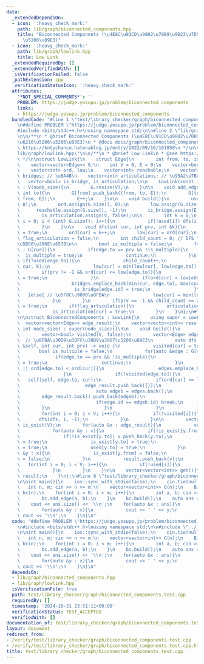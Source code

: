 ```yaml
---
data:
  _extendedDependsOn:
  - icon: ':heavy_check_mark:'
    path: lib/graph/biconnected_components.hpp
    title: "Biconnected Components (\u4E8C\u91CD\u9802\u70B9\u9023\u7D50\u6210\u5206\
      \u5206\u89E3)"
  - icon: ':heavy_check_mark:'
    path: lib/graph/lowlink.hpp
    title: Low Link
  _extendedRequiredBy: []
  _extendedVerifiedWith: []
  _isVerificationFailed: false
  _pathExtension: cpp
  _verificationStatusIcon: ':heavy_check_mark:'
  attributes:
    '*NOT_SPECIAL_COMMENTS*': ''
    PROBLEM: https://judge.yosupo.jp/problem/biconnected_components
    links:
    - https://judge.yosupo.jp/problem/biconnected_components
  bundledCode: "#line 1 \"test/library_checker/graph/biconnected_components.test.cpp\"\
    \n#define PROBLEM \"https://judge.yosupo.jp/problem/biconnected_components\"\n\
    #include <bits/stdc++.h>\nusing namespace std;\n\n#line 2 \"lib/graph/biconnected_components.hpp\"\
    \n\n/**\n * @brief Biconnected Components (\u4E8C\u91CD\u9802\u70B9\u9023\u7D50\
    \u6210\u5206\u5206\u89E3)\n * @docs docs/graph/biconnected_components.md\n * @see\
    \ https://kntychance.hatenablog.jp/entry/2022/09/16/161858\n */\n\n#line 2 \"\
    lib/graph/lowlink.hpp\"\n\n/**\n * @brief Low Link\n * @see https://kntychance.hatenablog.jp/entry/2022/09/16/161858\n\
    \ */\n\nstruct LowLink{\n    struct Edge{\n        int from, to, id;\n    };\n\
    \    vector<vector<Edge>> G;\n    int V = 0, E = 0;\n    vector<bool> used;\n\
    \    vector<int> ord, low;\n    vector<int> reachable;\n    vector<pair<int, int>>\
    \ bridges; // \u6A4B\n    vector<int> articulations; // \u95A2\u7BC0\u70B9\n \
    \   vector<bool> is_bridge, is_articulation;\n\n    LowLink(const int node_size)\
    \ : V(node_size){\n        G.resize(V);\n    }\n\n    void add_edge(int from,\
    \ int to){\n        G[from].push_back({from, to, E});\n        G[to].push_back({to,\
    \ from, E});\n        E++;\n    }\n\n    void build(){\n        used.assign(G.size(),\
    \ 0);\n        ord.assign(G.size(), 0);\n        low.assign(G.size(), 0);\n  \
    \      reachable.assign(G.size(), -1);\n        is_bridge.assign(E, false);\n\
    \        is_articulation.assign(V, false);\n\n        int k = 0;\n        for(int\
    \ i = 0; i < (int) G.size(); i++){\n            if(!used[i]) dfs(i, -1, k);\n\
    \        }\n    }\n\n    void dfs(int cur, int prv, int &k){\n        used[cur]\
    \ = true;\n        ord[cur] = k++;\n        low[cur] = ord[cur];\n        bool\
    \ flag_articulation = false;\n        int child_count = 0; // DFS \u6728\u306E\
    \u5B50\u306E\u6570\n\n        bool is_multiple = false;\n        for(auto &edge\
    \ : G[cur]){\n            if(edge.to == prv && !is_multiple){\n              \
    \  is_multiple = true;\n                continue;\n            }\n           \
    \ if(!used[edge.to]){\n                child_count++;\n                dfs(edge.to,\
    \ cur, k);\n                low[cur] = min(low[cur], low[edge.to]);\n        \
    \        if(prv != -1 && ord[cur] <= low[edge.to]){\n                    flag_articulation\
    \ = true;\n                }\n                if(ord[cur] < low[edge.to]){\n \
    \                   bridges.emplace_back(min(cur, edge.to), max(cur, edge.to));\n\
    \                    is_bridge[edge.id] = true;\n                }\n         \
    \   }else{ // \u5F8C\u9000\u8FBA\n                low[cur] = min(low[cur], ord[edge.to]);\n\
    \            }\n        }\n        if(prv == -1 && child_count >= 2) flag_articulation\
    \ = true;\n        if(flag_articulation){\n            articulations.push_back(cur);\n\
    \            is_articulation[cur] = true;\n        }\n    }\n};\n#line 10 \"lib/graph/biconnected_components.hpp\"\
    \n\nstruct BiconnectedComponents : LowLink{\n    using super = LowLink;\n\n  \
    \  vector<vector<Edge>> edge_result;\n    vector<vector<int>> result;\n\n    BiconnectedComponents(const\
    \ int node_size) : super(node_size){}\n\n    void build(){\n        super::build();\n\
    \        vector<bool> visited(V, false);\n        vector<Edge> edges;\n      \
    \  // \u8FBA\u30D9\u30FC\u30B9\u3067\u5206\u89E3\n        auto dfs = [&](auto\
    \ &self, int cur, int prv) -> void {\n            visited[cur] = true;\n     \
    \       bool is_multiple = false;\n            for(auto &edge : G[cur]){\n   \
    \             if(edge.to == prv && !is_multiple){\n                    is_multiple\
    \ = true;\n                    continue;\n                }\n                if(!visited[edge.to]\
    \ || ord[edge.to] < ord[cur]){\n                    edges.emplace_back(edge);\n\
    \                }\n                if(!visited[edge.to]){\n                 \
    \   self(self, edge.to, cur);\n                    if(ord[cur] <= low[edge.to]){\n\
    \                        edge_result.push_back({});\n                        while(true){\n\
    \                            auto edgeb = edges.back();\n                    \
    \        edge_result.back().push_back(edgeb);\n                            edges.pop_back();\n\
    \                            if(edge.id == edgeb.id) break;\n                \
    \        }\n                    }\n                }\n            }\n        };\n\
    \        for(int i = 0; i < V; i++){\n            if(!visited[i]){\n         \
    \       dfs(dfs, i, -1);\n            }\n        }\n\n        vector<bool> used(V),\
    \ is_exist(V);\n        for(auto &x : edge_result){\n            vector<int> v;\n\
    \            for(auto &y : x){\n                if(!is_exist[y.from]) v.push_back(y.from);\n\
    \                if(!is_exist[y.to]) v.push_back(y.to);\n                is_exist[y.from]\
    \ = true;\n                is_exist[y.to] = true;\n                used[y.from]\
    \ = true;\n                used[y.to] = true;\n            }\n            for(auto\
    \ &y : x){\n                is_exist[y.from] = false;\n                is_exist[y.to]\
    \ = false;\n            }\n            result.push_back(v);\n        }\n     \
    \   for(int i = 0; i < V; i++){\n            if(!used[i]){\n                result.push_back({i});\n\
    \            }\n        }\n    }\n\n    vector<vector<int>> get(){\n        return\
    \ result;\n    }\n};\n#line 6 \"test/library_checker/graph/biconnected_components.test.cpp\"\
    \n\nint main(){\n    ios::sync_with_stdio(false);\n    cin.tie(nullptr);\n\n \
    \   int n, m; cin >> n >> m;\n    vector<vector<int>> G(n);\n    BiconnectedComponents\
    \ bc(n);\n    for(int i = 0; i < m; i++){\n        int a, b; cin >> a >> b;\n\
    \        bc.add_edge(a, b);\n    }\n    bc.build();\n    auto ans = bc.get();\n\
    \    cout << ans.size() << '\\n';\n    for(auto &x : ans){\n        cout << x.size();\n\
    \        for(auto &y : x){\n            cout << ' ' << y;\n        }\n       \
    \ cout << '\\n';\n    }\n}\n"
  code: "#define PROBLEM \"https://judge.yosupo.jp/problem/biconnected_components\"\
    \n#include <bits/stdc++.h>\nusing namespace std;\n\n#include \"../../../lib/graph/biconnected_components.hpp\"\
    \n\nint main(){\n    ios::sync_with_stdio(false);\n    cin.tie(nullptr);\n\n \
    \   int n, m; cin >> n >> m;\n    vector<vector<int>> G(n);\n    BiconnectedComponents\
    \ bc(n);\n    for(int i = 0; i < m; i++){\n        int a, b; cin >> a >> b;\n\
    \        bc.add_edge(a, b);\n    }\n    bc.build();\n    auto ans = bc.get();\n\
    \    cout << ans.size() << '\\n';\n    for(auto &x : ans){\n        cout << x.size();\n\
    \        for(auto &y : x){\n            cout << ' ' << y;\n        }\n       \
    \ cout << '\\n';\n    }\n}\n"
  dependsOn:
  - lib/graph/biconnected_components.hpp
  - lib/graph/lowlink.hpp
  isVerificationFile: true
  path: test/library_checker/graph/biconnected_components.test.cpp
  requiredBy: []
  timestamp: '2024-10-31 23:51:11+09:00'
  verificationStatus: TEST_ACCEPTED
  verifiedWith: []
documentation_of: test/library_checker/graph/biconnected_components.test.cpp
layout: document
redirect_from:
- /verify/test/library_checker/graph/biconnected_components.test.cpp
- /verify/test/library_checker/graph/biconnected_components.test.cpp.html
title: test/library_checker/graph/biconnected_components.test.cpp
---
```

